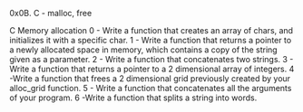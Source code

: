 0x0B. C - malloc, free

C Memory allocation
0 - Write a function that creates an array of chars, and initializes it with a specific char.
1 - Write a function that returns a pointer to a newly allocated space in memory, which contains a copy of the string given as a parameter.
2 - Write a function that concatenates two strings.
3 - Write a function that returns a pointer to a 2 dimensional array of integers.
4 -Write a function that frees a 2 dimensional grid previously created by your alloc_grid function.
5 - Write a function that concatenates all the arguments of your program.
6 -Write a function that splits a string into words.
